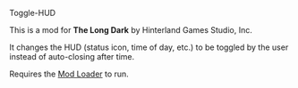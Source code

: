Toggle-HUD


This is a mod for **The Long Dark** by Hinterland Games Studio, Inc.


It changes the HUD (status icon, time of day, etc.) to be toggled by the user instead of auto-closing after time.


Requires the [Mod Loader](https://github.com/zeobviouslyfakeacc/ModLoaderInstaller) to run.
